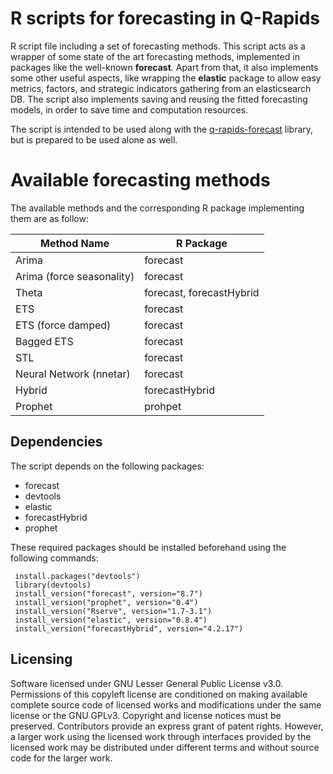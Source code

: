# R scripts for forecasting in Q-Rapids

R script file including a set of forecasting methods. This script acts as a wrapper of some state of the art forecasting methods, implemented in packages like the well-known **forecast**. Apart from that, it also implements some other useful aspects, like wrapping the **elastic** package to allow easy metrics, factors, and strategic indicators gathering from an elasticsearch DB. The script also implements saving and reusing the fitted forecasting models, in order to save time and computation resources.

The script is intended  to be used along with the [q-rapids-forecast](https://github.com/q-rapids/qrapids-forecast) library, but is prepared to be used alone as well.


# Available forecasting methods

The available methods and the corresponding R package implementing them are as follow:

|Method Name|R Package|
| -------------------- | --------------------------------|
| Arima | forecast |
| Arima (force seasonality) | forecast |
| Theta | forecast, forecastHybrid |
| ETS | forecast |
| ETS (force damped) | forecast |
| Bagged ETS | forecast |
| STL | forecast |
| Neural Network (nnetar)| forecast |
| Hybrid | forecastHybrid|
| Prophet | prohpet|


## Dependencies

The script depends on the following packages:

 - forecast
 - devtools
 - elastic
 - forecastHybrid
 - prophet

These required packages should be installed beforehand using the following commands:

     install.packages("devtools")
     library(devtools)
     install_version("forecast", version="8.7")
     install_version("prophet", version="0.4")
     install_version("Rserve", version="1.7-3.1")
     install_version("elastic", version="0.8.4")
     install_version("forecastHybrid", version="4.2.17")
    
## Licensing
Software licensed under GNU Lesser General Public License v3.0. Permissions of this copyleft license are conditioned on making available complete source code of licensed works and modifications under the same license or the GNU GPLv3. Copyright and license notices must be preserved. Contributors provide an express grant of patent rights. However, a larger work using the licensed work through interfaces provided by the licensed work may be distributed under different terms and without source code for the larger work.
    

